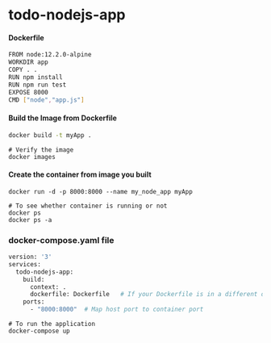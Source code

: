# todo-nodejs-app

#### Dockerfile
```bash
FROM node:12.2.0-alpine
WORKDIR app
COPY . .
RUN npm install
RUN npm run test
EXPOSE 8000
CMD ["node","app.js"]
```

#### Build the Image from Dockerfile

```bash
docker build -t myApp .
```

```
# Verify the image
docker images
```

#### Create the container from image you built
```
docker run -d -p 8000:8000 --name my_node_app myApp
```

```
# To see whether container is running or not
docker ps
docker ps -a
```

### docker-compose.yaml file
```bash
version: '3'
services:
  todo-nodejs-app:
    build:
      context: .
      dockerfile: Dockerfile   # If your Dockerfile is in a different directory, adjust the path
    ports:
      - "8000:8000"  # Map host port to container port
```

```
# To run the application
docker-compose up
```






